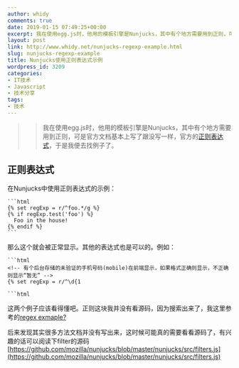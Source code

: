 ```yaml
---
author: whidy
comments: true
date: 2019-01-15 07:49:25+00:00
excerpt: 我在使用egg.js时，他用的模板引擎是Nunjucks，其中有个地方需要用到正则，可是官方文档基本上写了跟没写一样，官方的[正则表达式](https://mozilla.github.io/nunjucks/templating.html#regular-expressions)，于是我便去找例子了。
layout: post
link: http://www.whidy.net/nunjucks-regexp-example.html
slug: nunjucks-regexp-example
title: Nunjucks使用正则表达式示例
wordpress_id: 3209
categories:
- IT技术
- Javascript
- 技术分享
tags:
- 技术
---
```


<blockquote>
  
> 
> 我在使用egg.js时，他用的模板引擎是Nunjucks，其中有个地方需要用到正则，可是官方文档基本上写了跟没写一样，官方的[正则表达式](https://mozilla.github.io/nunjucks/templating.html#regular-expressions)，于是我便去找例子了。
> 
> 
</blockquote>





## 正则表达式





在Nunjucks中使用正则表达式的示例：

    ```html
    {% set regExp = r/^foo.*/g %}
    {% if regExp.test('foo') %}
      Foo in the house!
    {% endif %}
    ```





那么这个就会被正常显示。其他的表达式也是可以的。例如：

    ```html
    <!-- 有个后台存储的未验证的手机号码(mobile)在前端显示，如果格式正确则显示，不正确则显示“暂无” -->
    {% set regExp = r/^\d{1

    ```html


这两个例子应该看得懂吧。正则这块我并没有看源码，因为搜索出来了，我这里参考的[regex exmaple?](https://github.com/mozilla/nunjucks/issues/891)





后来发现其实很多方法文档并没有写出来，这时候可能真的需要看看源码了，有兴趣的话可以阅读下filter的源码[https://github.com/mozilla/nunjucks/blob/master/nunjucks/src/filters.js](https://github.com/mozilla/nunjucks/blob/master/nunjucks/src/filters.js)



